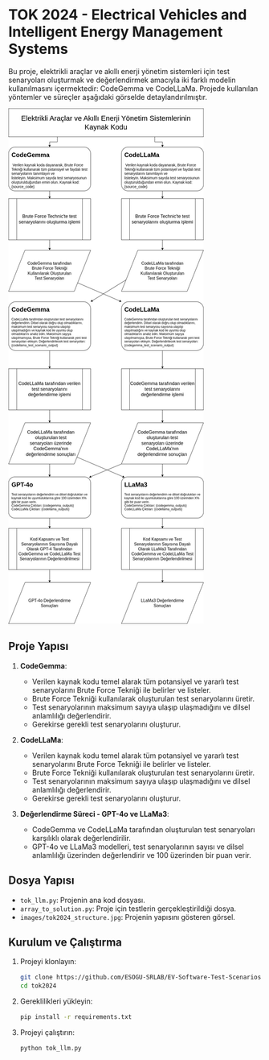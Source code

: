 # TOK 2024 - Electrical Vehicles and Intelligent Energy Management Systems

Bu proje, elektrikli araçlar ve akıllı enerji yönetim sistemleri için test senaryoları oluşturmak ve değerlendirmek amacıyla iki farklı modelin kullanılmasını içermektedir: CodeGemma ve CodeLLaMa. Projede kullanılan yöntemler ve süreçler aşağıdaki görselde detaylandırılmıştır.

![Proje Yapısı](images/tok2024_structure.jpg)

## Proje Yapısı

1. **CodeGemma**:
   - Verilen kaynak kodu temel alarak tüm potansiyel ve yararlı test senaryolarını Brute Force Tekniği ile belirler ve listeler.
   - Brute Force Tekniği kullanılarak oluşturulan test senaryolarını üretir.
   - Test senaryolarının maksimum sayıya ulaşıp ulaşmadığını ve dilsel anlamlılığı değerlendirir.
   - Gerekirse gerekli test senaryolarını oluşturur.

2. **CodeLLaMa**:
   - Verilen kaynak kodu temel alarak tüm potansiyel ve yararlı test senaryolarını Brute Force Tekniği ile belirler ve listeler.
   - Brute Force Tekniği kullanılarak oluşturulan test senaryolarını üretir.
   - Test senaryolarının maksimum sayıya ulaşıp ulaşmadığını ve dilsel anlamlılığı değerlendirir.
   - Gerekirse gerekli test senaryolarını oluşturur.

3. **Değerlendirme Süreci - GPT-4o ve LLaMa3**:
   - CodeGemma ve CodeLLaMa tarafından oluşturulan test senaryoları karşılıklı olarak değerlendirilir.
   - GPT-4o ve LLaMa3 modelleri, test senaryolarının sayısı ve dilsel anlamlılığı üzerinden değerlendirir ve 100 üzerinden bir puan verir.

## Dosya Yapısı

- `tok_llm.py`: Projenin ana kod dosyası.
- `array_to_solution.py`: Proje için testlerin gerçekleştirildiği dosya.
- `images/tok2024_structure.jpg`: Projenin yapısını gösteren görsel.

## Kurulum ve Çalıştırma

1. Projeyi klonlayın:
   ```sh
   git clone https://github.com/ESOGU-SRLAB/EV-Software-Test-Scenarios-LLM.git
   cd tok2024
2. Gereklilikleri yükleyin:
   ```sh
   pip install -r requirements.txt
3. Projeyi çalıştırın:
   ```sh
   python tok_llm.py
   ```

   

